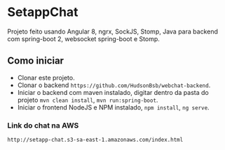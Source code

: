 # SetappChat

Projeto feito usando Angular 8, ngrx, SockJS, Stomp, Java para backend com spring-boot 2, websocket spring-boot e Stomp.

## Como iniciar

- Clonar este projeto.
- Clonar o backend `https://github.com/HudsonBsb/webchat-backend`.
- Iniciar o backend com maven instalado, digitar dentro da pasta do projeto `mvn clean install`, `mvn run:spring-boot`.
- Iniciar o frontend NodeJS e NPM instalado, `npm install`, `ng serve`.

### Link do chat na AWS
`http://setapp-chat.s3-sa-east-1.amazonaws.com/index.html`
